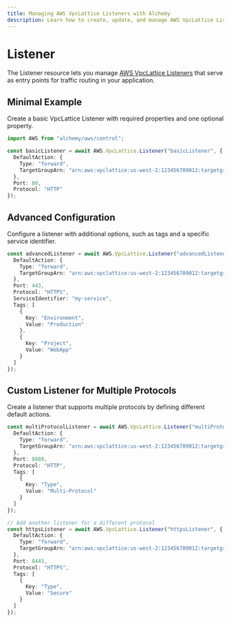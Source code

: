```yaml
---
title: Managing AWS VpcLattice Listeners with Alchemy
description: Learn how to create, update, and manage AWS VpcLattice Listeners using Alchemy Cloud Control.
---
```


# Listener

The Listener resource lets you manage [AWS VpcLattice Listeners](https://docs.aws.amazon.com/vpclattice/latest/userguide/) that serve as entry points for traffic routing in your application. 

## Minimal Example

Create a basic VpcLattice Listener with required properties and one optional property.

```ts
import AWS from "alchemy/aws/control";

const basicListener = await AWS.VpcLattice.Listener("basicListener", {
  DefaultAction: {
    Type: "forward",
    TargetGroupArn: "arn:aws:vpclattice:us-west-2:123456789012:targetgroup/my-target-group"
  },
  Port: 80,
  Protocol: "HTTP"
});
```

## Advanced Configuration

Configure a listener with additional options, such as tags and a specific service identifier.

```ts
const advancedListener = await AWS.VpcLattice.Listener("advancedListener", {
  DefaultAction: {
    Type: "forward",
    TargetGroupArn: "arn:aws:vpclattice:us-west-2:123456789012:targetgroup/my-advanced-target-group"
  },
  Port: 443,
  Protocol: "HTTPS",
  ServiceIdentifier: "my-service",
  Tags: [
    {
      Key: "Environment",
      Value: "Production"
    },
    {
      Key: "Project",
      Value: "WebApp"
    }
  ]
});
```

## Custom Listener for Multiple Protocols

Create a listener that supports multiple protocols by defining different default actions.

```ts
const multiProtocolListener = await AWS.VpcLattice.Listener("multiProtocolListener", {
  DefaultAction: {
    Type: "forward",
    TargetGroupArn: "arn:aws:vpclattice:us-west-2:123456789012:targetgroup/my-multi-protocol-target-group"
  },
  Port: 8080,
  Protocol: "HTTP",
  Tags: [
    {
      Key: "Type",
      Value: "Multi-Protocol"
    }
  ]
});

// Add another listener for a different protocol
const httpsListener = await AWS.VpcLattice.Listener("httpsListener", {
  DefaultAction: {
    Type: "forward",
    TargetGroupArn: "arn:aws:vpclattice:us-west-2:123456789012:targetgroup/my-https-target-group"
  },
  Port: 8443,
  Protocol: "HTTPS",
  Tags: [
    {
      Key: "Type",
      Value: "Secure"
    }
  ]
});
```